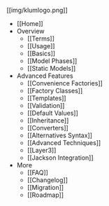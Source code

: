 [[img/klumlogo.png]]
* [[Home]]
* Overview
  * [[Terms]]
  * [[Usage]]
  * [[Basics]]
  * [[Model Phases]]
  * [[Static Models]]
* Advanced Features
  * [[Convenience Factories]]
  * [[Factory Classes]]
  * [[Templates]]
  * [[Validation]]
  * [[Default Values]]
  * [[Inheritance]]
  * [[Converters]]
  * [[Alternatives Syntax]]
  * [[Advanced Techniques]]
  * [[Layer3]]
  * [[Jackson Integration]]
* More
  * [[FAQ]]
  * [[Changelog]]
  * [[Migration]]
  * [[Roadmap]]

